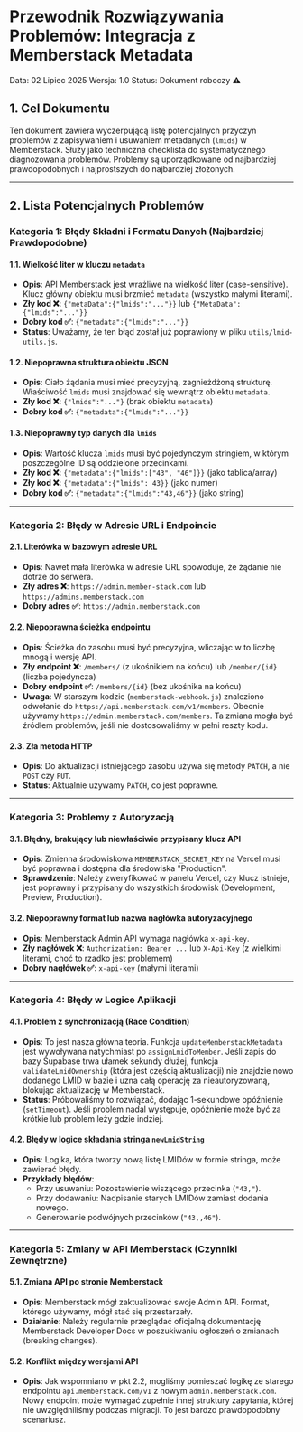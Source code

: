 # Przewodnik Rozwiązywania Problemów: Integracja z Memberstack Metadata

Data: 02 Lipiec 2025
Wersja: 1.0
Status: Dokument roboczy ⚠️

## 1. Cel Dokumentu

Ten dokument zawiera wyczerpującą listę potencjalnych przyczyn problemów z zapisywaniem i usuwaniem metadanych (`lmids`) w Memberstack. Służy jako techniczna checklista do systematycznego diagnozowania problemów. Problemy są uporządkowane od najbardziej prawdopodobnych i najprostszych do najbardziej złożonych.

---

## 2. Lista Potencjalnych Problemów

### Kategoria 1: Błędy Składni i Formatu Danych (Najbardziej Prawdopodobne)

#### 1.1. Wielkość liter w kluczu `metadata`
-   **Opis**: API Memberstack jest wrażliwe na wielkość liter (case-sensitive). Klucz główny obiektu musi brzmieć `metadata` (wszystko małymi literami).
-   **Zły kod ❌**: `{"metaData":{"lmids":"..."}}` lub `{"MetaData":{"lmids":"..."}}`
-   **Dobry kod ✅**: `{"metadata":{"lmids":"..."}}`
-   **Status**: Uważamy, że ten błąd został już poprawiony w pliku `utils/lmid-utils.js`.

#### 1.2. Niepoprawna struktura obiektu JSON
-   **Opis**: Ciało żądania musi mieć precyzyjną, zagnieżdżoną strukturę. Właściwość `lmids` musi znajdować się wewnątrz obiektu `metadata`.
-   **Zły kod ❌**: `{"lmids":"..."}` (brak obiektu `metadata`)
-   **Dobry kod ✅**: `{"metadata":{"lmids":"..."}}`

#### 1.3. Niepoprawny typ danych dla `lmids`
-   **Opis**: Wartość klucza `lmids` musi być pojedynczym stringiem, w którym poszczególne ID są oddzielone przecinkami.
-   **Zły kod ❌**: `{"metadata":{"lmids":["43", "46"]}}` (jako tablica/array)
-   **Zły kod ❌**: `{"metadata":{"lmids": 43}}` (jako numer)
-   **Dobry kod ✅**: `{"metadata":{"lmids":"43,46"}}` (jako string)

---

### Kategoria 2: Błędy w Adresie URL i Endpoincie

#### 2.1. Literówka w bazowym adresie URL
-   **Opis**: Nawet mała literówka w adresie URL spowoduje, że żądanie nie dotrze do serwera.
-   **Zły adres ❌**: `https://admin.member-stack.com` lub `https://admins.memberstack.com`
-   **Dobry adres ✅**: `https://admin.memberstack.com`

#### 2.2. Niepoprawna ścieżka endpointu
-   **Opis**: Ścieżka do zasobu musi być precyzyjna, wliczając w to liczbę mnogą i wersję API.
-   **Zły endpoint ❌**: `/members/` (z ukośnikiem na końcu) lub `/member/{id}` (liczba pojedyncza)
-   **Dobry endpoint ✅**: `/members/{id}` (bez ukośnika na końcu)
-   **Uwaga**: W starszym kodzie (`memberstack-webhook.js`) znaleziono odwołanie do `https://api.memberstack.com/v1/members`. Obecnie używamy `https://admin.memberstack.com/members`. Ta zmiana mogła być źródłem problemów, jeśli nie dostosowaliśmy w pełni reszty kodu.

#### 2.3. Zła metoda HTTP
-   **Opis**: Do aktualizacji istniejącego zasobu używa się metody `PATCH`, a nie `POST` czy `PUT`.
-   **Status**: Aktualnie używamy `PATCH`, co jest poprawne.

---

### Kategoria 3: Problemy z Autoryzacją

#### 3.1. Błędny, brakujący lub niewłaściwie przypisany klucz API
-   **Opis**: Zmienna środowiskowa `MEMBERSTACK_SECRET_KEY` na Vercel musi być poprawna i dostępna dla środowiska "Production".
-   **Sprawdzenie**: Należy zweryfikować w panelu Vercel, czy klucz istnieje, jest poprawny i przypisany do wszystkich środowisk (Development, Preview, Production).

#### 3.2. Niepoprawny format lub nazwa nagłówka autoryzacyjnego
-   **Opis**: Memberstack Admin API wymaga nagłówka `x-api-key`.
-   **Zły nagłówek ❌**: `Authorization: Bearer ...` lub `X-Api-Key` (z wielkimi literami, choć to rzadko jest problemem)
-   **Dobry nagłówek ✅**: `x-api-key` (małymi literami)

---

### Kategoria 4: Błędy w Logice Aplikacji

#### 4.1. Problem z synchronizacją (Race Condition)
-   **Opis**: To jest nasza główna teoria. Funkcja `updateMemberstackMetadata` jest wywoływana natychmiast po `assignLmidToMember`. Jeśli zapis do bazy Supabase trwa ułamek sekundy dłużej, funkcja `validateLmidOwnership` (która jest częścią aktualizacji) nie znajdzie nowo dodanego LMID w bazie i uzna całą operację za nieautoryzowaną, blokując aktualizację w Memberstack.
-   **Status**: Próbowaliśmy to rozwiązać, dodając 1-sekundowe opóźnienie (`setTimeout`). Jeśli problem nadal występuje, opóźnienie może być za krótkie lub problem leży gdzie indziej.

#### 4.2. Błędy w logice składania stringa `newLmidString`
-   **Opis**: Logika, która tworzy nową listę LMIDów w formie stringa, może zawierać błędy.
-   **Przykłady błędów**:
    -   Przy usuwaniu: Pozostawienie wiszącego przecinka (`"43,"`).
    -   Przy dodawaniu: Nadpisanie starych LMIDów zamiast dodania nowego.
    -   Generowanie podwójnych przecinków (`"43,,46"`).

---

### Kategoria 5: Zmiany w API Memberstack (Czynniki Zewnętrzne)

#### 5.1. Zmiana API po stronie Memberstack
-   **Opis**: Memberstack mógł zaktualizować swoje Admin API. Format, którego używamy, mógł stać się przestarzały.
-   **Działanie**: Należy regularnie przeglądać oficjalną dokumentację Memberstack Developer Docs w poszukiwaniu ogłoszeń o zmianach (breaking changes).

#### 5.2. Konflikt między wersjami API
-   **Opis**: Jak wspomniano w pkt 2.2, mogliśmy pomieszać logikę ze starego endpointu `api.memberstack.com/v1` z nowym `admin.memberstack.com`. Nowy endpoint może wymagać zupełnie innej struktury zapytania, której nie uwzględniliśmy podczas migracji. To jest bardzo prawdopodobny scenariusz. 